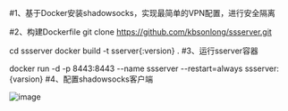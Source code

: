 #1、基于Docker安装shadowsocks，实现最简单的VPN配置，进行安全隔离

#2、构建Dockerfile git clone https://github.com/kbsonlong/ssserver.git

cd ssserver
docker build -t sserver{:version} .
#3、运行sserver容器

docker run -d  -p 8443:8443 --name ssserver --restart=always ssserver:{varsion}
#4、配置shadowsocks客户端

![image](/img/shadowsocks.png)
